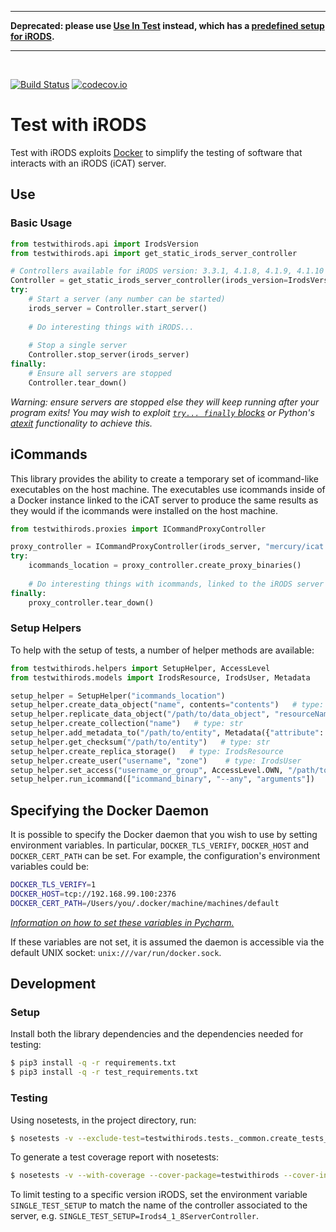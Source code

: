 ***

__Deprecated: please use [Use In Test](https://github.com/wtsi-hgi/useintest) instead, which has a [predefined setup for 
iRODS](http://useintest.readthedocs.io/en/latest/predefined/#irods).__

***

&nbsp;



[![Build Status](https://travis-ci.org/wtsi-hgi/test-with-irods.svg)](https://travis-ci.org/wtsi-hgi/test-with-irods)
[![codecov.io](https://codecov.io/github/wtsi-hgi/test-with-irods/coverage.svg?branch=master)](https://codecov.io/github/wtsi-hgi/test-with-irods?branch=master)

# Test with iRODS
Test with iRODS exploits [Docker](http://docker.com) to simplify the testing of software that interacts with an iRODS 
(iCAT) server.


## Use
### Basic Usage
```python
from testwithirods.api import IrodsVersion
from testwithirods.api import get_static_irods_server_controller

# Controllers available for iRODS version: 3.3.1, 4.1.8, 4.1.9, 4.1.10
Controller = get_static_irods_server_controller(irods_version=IrodsVersion.v4_1_10)
try:
    # Start a server (any number can be started)
    irods_server = Controller.start_server()
    
    # Do interesting things with iRODS...
    
    # Stop a single server
    Controller.stop_server(irods_server)
finally:
    # Ensure all servers are stopped
    Controller.tear_down()
```
*Warning: ensure servers are stopped else they will keep running after your program exits! You may wish to exploit
 [`try... finally` blocks](*https://docs.python.org/3/reference/compound_stmts.html#try) or Python's 
 [atexit](https://docs.python.org/3/library/atexit.html) functionality to achieve this.*
 
 
## iCommands
This library provides the ability to create a temporary set of icommand-like executables on the host machine. The 
executables use icommands inside of a Docker instance linked to the iCAT server to produce the same results as they 
would if the icommands were installed on the host machine.
```python
from testwithirods.proxies import ICommandProxyController

proxy_controller = ICommandProxyController(irods_server, "mercury/icat:%s" % irods_server.version)
try:
    icommands_location = proxy_controller.create_proxy_binaries()
    
    # Do interesting things with icommands, linked to the iRODS server
finally:
    proxy_controller.tear_down()
 ```


### Setup Helpers
To help with the setup of tests, a number of helper methods are available:
```python
from testwithirods.helpers import SetupHelper, AccessLevel
from testwithirods.models import IrodsResource, IrodsUser, Metadata

setup_helper = SetupHelper("icommands_location")
setup_helper.create_data_object("name", contents="contents")   # type: str
setup_helper.replicate_data_object("/path/to/data_object", "resourceName")
setup_helper.create_collection("name")   # type: str
setup_helper.add_metadata_to("/path/to/entity", Metadata({"attribute": "value"}))
setup_helper.get_checksum("/path/to/entity")   # type: str
setup_helper.create_replica_storage()   # type: IrodsResource
setup_helper.create_user("username", "zone")    # type: IrodsUser
setup_helper.set_access("username_or_group", AccessLevel.OWN, "/path/to/entity")
setup_helper.run_icommand(["icommand_binary", "--any", "arguments"])    # type: str
```


## Specifying the Docker Daemon
It is possible to specify the Docker daemon that you wish to use by setting environment variables. In particular, 
`DOCKER_TLS_VERIFY`, `DOCKER_HOST` and `DOCKER_CERT_PATH` can be set. For example, the configuration's environment
variables could be:
```bash
DOCKER_TLS_VERIFY=1
DOCKER_HOST=tcp://192.168.99.100:2376
DOCKER_CERT_PATH=/Users/you/.docker/machine/machines/default
```
*[Information on how to set these variables in Pycharm.](https://www.jetbrains.com/pycharm/help/run-debug-configuration-python.html#d427982e277)*

If these variables are not set, it is assumed the daemon is accessible via the default UNIX socket: 
`unix:///var/run/docker.sock`.


## Development
### Setup
Install both the library dependencies and the dependencies needed for testing:
```bash
$ pip3 install -q -r requirements.txt
$ pip3 install -q -r test_requirements.txt
```

### Testing
Using nosetests, in the project directory, run:
```bash
$ nosetests -v --exclude-test=testwithirods.tests._common.create_tests_for_all_icat_setups --exclude-test=testwithirods.tests._common.IcatTest
```

To generate a test coverage report with nosetests:
```bash
$ nosetests -v --with-coverage --cover-package=testwithirods --cover-inclusive --exclude-test=testwithirods.tests._common.create_tests_for_all_icat_setups --exclude-test=testwithirods.tests._common.IcatTest
```

To limit testing to a specific version iRODS, set the environment variable `SINGLE_TEST_SETUP` to match 
the name of the controller associated to the server, e.g. 
`SINGLE_TEST_SETUP=Irods4_1_8ServerController`.